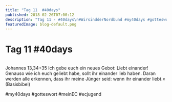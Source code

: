 ```yaml
---
title: "Tag 11  #40days"
published: 2018-02-26T07:00:12
description: "Tag 11 - #40days\n#WirsindderNordbund #my40days #gotteswort #meinEC #ecjugend"
featuredImage: blog-default.png
---
```


# Tag 11  #40days

<img loading="lazy" src="old/40DAYS_02-26_IN-tag-11.jpg" alt>

Johannes 13,34+35 
Ich gebe euch ein neues Gebot: 
Liebt einander! 
Genauso wie ich euch geliebt habe, 
sollt ihr einander lieb haben. 
Daran werden alle erkennen, 
dass ihr meine Jünger seid: 
wenn ihr einander liebt.« 
(Basisbibel)

#my40days #gotteswort #meinEC #ecjugend